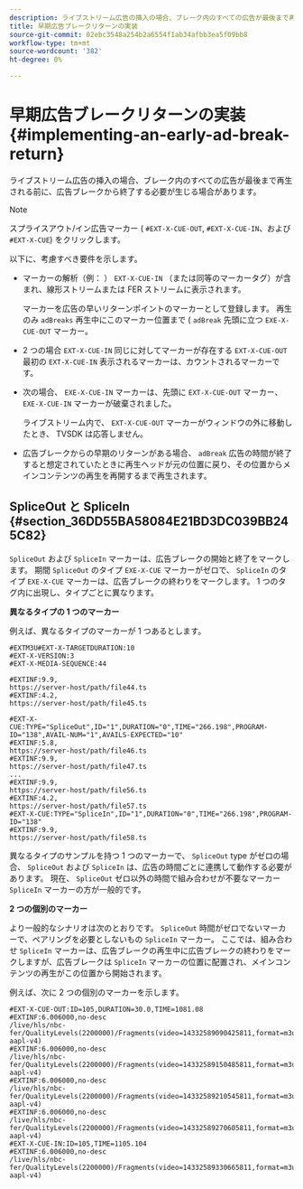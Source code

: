```yaml
---
description: ライブストリーム広告の挿入の場合、ブレーク内のすべての広告が最後まで再生される前に、広告ブレークから終了する必要が生じる場合があります。
title: 早期広告ブレークリターンの実装
source-git-commit: 02ebc3548a254b2a6554f1ab34afbb3ea5f09bb8
workflow-type: tm+mt
source-wordcount: '382'
ht-degree: 0%

---
```


# 早期広告ブレークリターンの実装{#implementing-an-early-ad-break-return}

ライブストリーム広告の挿入の場合、ブレーク内のすべての広告が最後まで再生される前に、広告ブレークから終了する必要が生じる場合があります。

>[!NOTE]
>
>スプライスアウト/イン広告マーカー ( `#EXT-X-CUE-OUT`, `#EXT-X-CUE-IN`、および `#EXT-X-CUE`) をクリックします。

以下に、考慮すべき要件を示します。

* マーカーの解析（例： ） `EXT-X-CUE-IN` （または同等のマーカータグ）が含まれ、線形ストリームまたは FER ストリームに表示されます。

  マーカーを広告の早いリターンポイントのマーカーとして登録します。 再生のみ `adBreaks` 再生中にこのマーカー位置まで ( `adBreak` 先頭に立つ `EXE-X-CUE-OUT` マーカー。

* 2 つの場合 `EXT-X-CUE-IN` 同じに対してマーカーが存在する `EXT-X-CUE-OUT` 最初の `EXT-X-CUE-IN` 表示されるマーカーは、カウントされるマーカーです。

* 次の場合、 `EXE-X-CUE-IN` マーカーは、先頭に `EXT-X-CUE-OUT` マーカー、 `EXE-X-CUE-IN` マーカーが破棄されました。

  ライブストリーム内で、 `EXT-X-CUE-OUT` マーカーがウィンドウの外に移動したとき、 TVSDK は応答しません。

* 広告ブレークからの早期のリターンがある場合、 `adBreak` 広告の時間が終了すると想定されていたときに再生ヘッドが元の位置に戻り、その位置からメインコンテンツの再生を再開するまで再生されます。

## SpliceOut と SpliceIn {#section_36DD55BA58084E21BD3DC039BB245C82}

`SpliceOut` および `SpliceIn` マーカーは、広告ブレークの開始と終了をマークします。 期間 `SpliceOut` のタイプ `EXE-X-CUE` マーカーがゼロで、 `SpliceIn` のタイプ `EXE-X-CUE` マーカーは、広告ブレークの終わりをマークします。 1 つのタグ内に出現し、タイプごとに異なります。

**異なるタイプの 1 つのマーカー**

例えば、異なるタイプのマーカーが 1 つあるとします。

```
#EXTM3U#EXT-X-TARGETDURATION:10
#EXT-X-VERSION:3
#EXT-X-MEDIA-SEQUENCE:44
  
#EXTINF:9.9,
https://server-host/path/file44.ts
#EXTINF:4.2,
https://server-host/path/file45.ts
  
#EXT-X-CUE:TYPE="SpliceOut",ID="1",DURATION="0",TIME="266.198",PROGRAM-ID="138",AVAIL-NUM="1",AVAILS-EXPECTED="10"
#EXTINF:5.8,
https://server-host/path/file46.ts
#EXTINF:9.9,
https://server-host/path/file47.ts
...
#EXTINF:9.9,
https://server-host/path/file56.ts
#EXTINF:4.2,
https://server-host/path/file57.ts
#EXT-X-CUE:TYPE="SpliceIn",ID="1",DURATION="0",TIME="266.198",PROGRAM-ID="138"
#EXTINF:9.9,
https://server-host/path/file58.ts
```

異なるタイプのサンプルを持つ 1 つのマーカーで、 `SpliceOut` type がゼロの場合、 `SpliceOut` および `SpliceIn` は、広告の時間ごとに連携して動作する必要があります。 現在、 `SpliceOut` ゼロ以外の時間で組み合わせが不要なマーカー `SpliceIn` マーカーの方が一般的です。

**2 つの個別のマーカー**

より一般的なシナリオは次のとおりです。 `SpliceOut` 時間がゼロでないマーカーで、ペアリングを必要としないもの `SpliceIn` マーカー。 ここでは、組み合わせ `SpliceIn` マーカーは、広告ブレークの再生中に広告ブレークの終わりをマークしますが、広告ブレークは `SpliceIn` マーカーの位置に配置され、メインコンテンツの再生がこの位置から開始されます。

例えば、次に 2 つの個別のマーカーを示します。

```
#EXT-X-CUE-OUT:ID=105,DURATION=30.0,TIME=1081.08
#EXTINF:6.006000,no-desc
/live/hls/nbc-fer/QualityLevels(2200000)/Fragments(video=14332589090425811,format=m3u8-aapl-v4)
#EXTINF:6.006000,no-desc
/live/hls/nbc-fer/QualityLevels(2200000)/Fragments(video=14332589150485811,format=m3u8-aapl-v4)
#EXTINF:6.006000,no-desc
/live/hls/nbc-fer/QualityLevels(2200000)/Fragments(video=14332589210545811,format=m3u8-aapl-v4)
#EXTINF:6.006000,no-desc
/live/hls/nbc-fer/QualityLevels(2200000)/Fragments(video=14332589270605811,format=m3u8-aapl-v4)
#EXT-X-CUE-IN:ID=105,TIME=1105.104
#EXTINF:6.006000,no-desc
/live/hls/nbc-fer/QualityLevels(2200000)/Fragments(video=14332589330665811,format=m3u8-aapl-v4)
```

